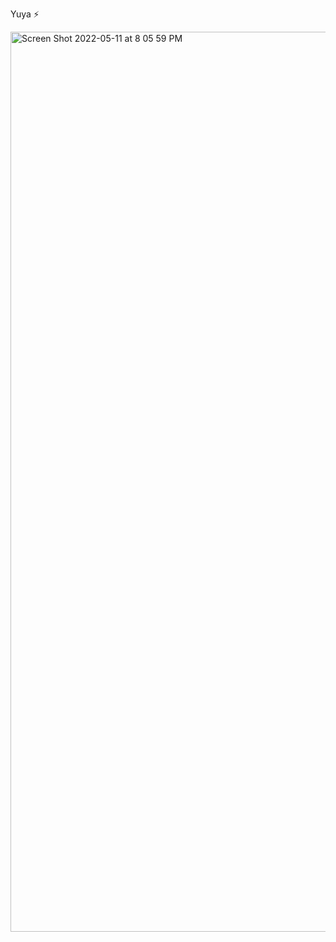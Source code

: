 Yuya ⚡️

<img width="1440" alt="Screen Shot 2022-05-11 at 8 05 59 PM" src="https://user-images.githubusercontent.com/68706027/167917020-a0f357c7-5f8c-4662-ae1c-94714592c7c9.png">
